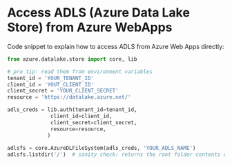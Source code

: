 # Access ADLS (Azure Data Lake Store) from Azure WebApps

Code snippet to explain how to access ADLS from Azure Web Apps directly:


```python
from azure.datalake.store import core, lib

# pro tip: read them from environment variables
tenant_id = 'YOUR_TENANT_ID'
client_id = 'YOUT_CLIENT_ID'
client_secret = 'YOUR_CLIENT_SECRET'
resource = 'https://datalake.azure.net/'

adls_creds = lib.auth(tenant_id=tenant_id,
		      client_id=client_id,
		      client_secret=client_secret,
		      resource=resource,
		     )
			  
adlsfs = core.AzureDLFileSystem(adls_creds, 'YOUR_ADLS_NAME')
adlsfs.listdir('/')  # sanity check: returns the root folder contents of the ADLS
```
